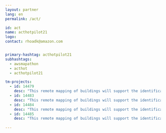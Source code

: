 ```yaml
---
layout: partner
lang: en
permalink: /act/

id: act
name: acthotpilot21
logo: 
contact: rhoadk@amazon.com


primary-hashtag: acthotpilot21
subhashtags:
  - awsmapathon
  - acthot
  - acthotpilot21

tm-projects:
  - id: 14479
    desc: "This remote mapping of buildings will support the identification and characterization of settlements, as well as the implementation of planned activities and largely the generation of data for humanitarian activities."
  - id: 14483
    desc: "This remote mapping of buildings will support the identification and characterization of settlements, as well as the implementation of planned activities and largely the generation of data for humanitarian activities."
  - id: 14484
    desc: "This remote mapping of buildings will support the identification and characterization of settlements, as well as the implementation of planned activities and largely the generation of data for humanitarian activities."
  - id: 14485
    desc: "This remote mapping of buildings will support the identification and characterization of settlements, as well as the implementation of planned activities and largely the generation of data for humanitarian activities."
    
---
```

